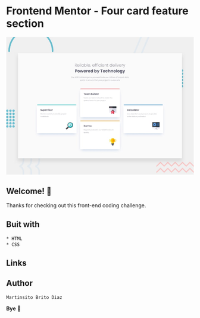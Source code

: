 # Frontend Mentor - Four card feature section

![Design preview for the Four card feature section coding challenge](./design/desktop-preview.jpg)

## Welcome! 👋

Thanks for checking out this front-end coding challenge.

## Buit with
    * HTML
    * CSS

## Links


## Author

    Martinsito Brito Diaz

**Bye** 🚀
